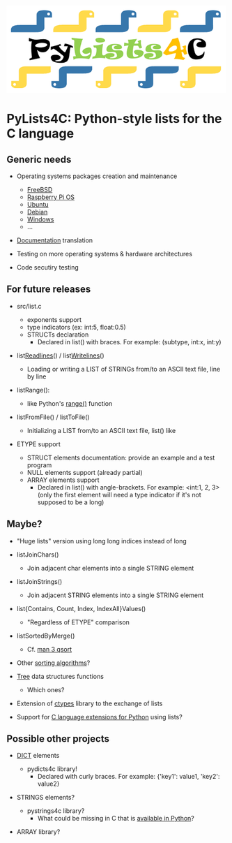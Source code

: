 ![alt text](https://github.com/HubTou/PyLists4C/blob/main/logo/pylists4c-logo.png "PyLists4C: Python-style lists for the C language")
# PyLists4C: Python-style lists for the C language

## Generic needs
* Operating systems packages creation and maintenance
  * [FreeBSD](https://docs.freebsd.org/en/books/porters-handbook/book/)
  * [Raspberry Pi OS](https://pi.gate.ac.uk/pages/package.html)
  * [Ubuntu](https://packaging.ubuntu.com/html/packaging-new-software.html)
  * [Debian](https://www.debian.org/doc/manuals/maint-guide/)
  * [Windows](https://learn.microsoft.com/en-us/windows/package-manager/package/repository)
  * ...

* [Documentation](DOC.md) translation

* Testing on more operating systems & hardware architectures

* Code secutiry testing

## For future releases
* src/list.c
  * exponents support
  * type indicators (ex: int:5, float:0.5)
  * STRUCTs declaration
    * Declared in list() with braces. For example: (subtype, int:x, int:y)

* list[Readlines](https://docs.python.org/3/library/io.html?highlight=readlines#io.IOBase.readlines)() / list[Writelines](https://docs.python.org/3/library/io.html?highlight=writelines#io.IOBase.writelines)()
  * Loading or writing a LIST of STRINGs from/to an ASCII text file, line by line

* listRange():
  * like Python's [range()](https://docs.python.org/fr/3/tutorial/controlflow.html#the-range-function) function 

* listFromFile() / listToFile()
  * Initializing a LIST from/to an ASCII text file, list() like

* ETYPE support[
](https://docs.python.org/fr/3/tutorial/controlflow.html#the-range-function)
  * STRUCT elements documentation: provide an example and a test program 
  * NULL elements support (already partial)
  * ARRAY elements support
    * Declared in list() with angle-brackets. For example: <int:1, 2, 3> (only the first element will need a type indicator if it's not supposed to be a long) 

## Maybe?
* "Huge lists" version using long long indices instead of long

* listJoinChars()
  * Join adjacent char elements into a single STRING element

* listJoinStrings()
  * Join adjacent STRING elements into a single STRING element

* list{Contains, Count, Index, IndexAll}Values()
  * "Regardless of ETYPE" comparison

* listSortedByMerge()
  * Cf. [man 3 qsort](https://www.freebsd.org/cgi/man.cgi?query=qsort&sektion=3)
* Other [sorting algorithms](https://en.wikipedia.org/wiki/Sorting_algorithm)?

* [Tree](https://en.wikipedia.org/wiki/Tree_(data_structure)) data structures functions
  * Which ones?

* Extension of [ctypes](https://docs.python.org/3/library/ctypes.html#module-ctypes) library to the exchange of lists

* Support for [C language extensions for Python](https://docs.python.org/3/extending/extending.html) using lists?

## Possible other projects
* [DICT](https://www.w3schools.com/python/python_dictionaries.asp) elements
  * pydicts4c library!
    * Declared with curly braces. For example: {\'key1\': value1, \'key2\': value2}

* STRINGS elements?
  * pystrings4c library?
    * What could be missing in C that is [available in Python](https://www.w3schools.com/python/python_strings.asp)?

* ARRAY library?

